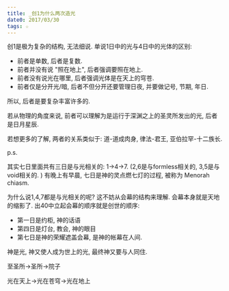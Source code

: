 ```yaml
---
title: _创1为什么两次造光
date0: 2017/03/30
tags: ☆
---
```


创1是极为复杂的结构, 无法细说. 单说1日中的光与4日中的光体的区别:

* 前者是单数, 后者是复数.
* 前者并没有说 "照在地上", 后者强调要照在地上.
* 前者没有说光在哪里, 后者强调光体是在天上的穹苍.
* 前者仅是分开光/暗, 后者不但分开还要管理日夜, 并要做记号, 节期, 年日.

所以, 后者是要复杂丰富许多的.

若从物理的角度来说, 前者可以理解为是运行于深渊之上的圣灵所发出的光, 后者是日月星辰.

若想更多的了解, 两者的关系类似于: 道-道成肉身, 律法-君王, 亚伯拉罕-十二族长.

p.s.

其实七日里面共有三日是与光相关的: 1->4->7. (2,6是与formless相关的, 3,5是与void相关的. ) 有晚上有早晨, 七日是神的灵点燃七灯的过程, 被称为 Menorah chiasm.

为什么说1,4,7都是与光相关的呢? 这不妨从会幕的结构来理解. 会幕本身就是天地的缩影了. 出40中立起会幕的顺序就是创世的顺序:

* 第一日是约柜, 神的话语
* 第四日是灯台, 教会, 神的眼目
* 第七日是神的荣耀遮盖会幕, 是神的帐幕在人间.

神是光, 神又使人成为世上的光, 最终神又要与人同住.

至圣所->圣所->院子

光在天上->光在苍穹->光在地上

